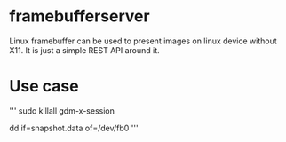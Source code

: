 # framebufferserver
Linux framebuffer can be used to present images on linux device without X11. It is just a simple REST API around it.

# Use case
'''
sudo killall gdm-x-session

dd if=snapshot.data of=/dev/fb0
'''
